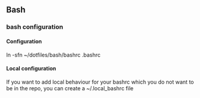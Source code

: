 ## Bash

### bash configuration

#### Configuration
ln -sfn ~/dotfiles/bash/bashrc .bashrc

#### Local configuration
If you want to add local behaviour for your bashrc which you do not want to be
in the repo, you can create a ~/.local_bashrc file